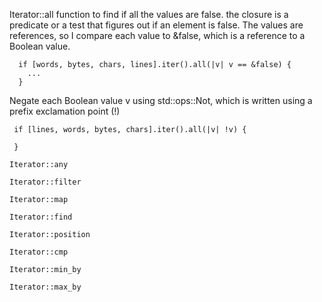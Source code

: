 

Iterator::all function to find if all the values are false.
the closure is a predicate or a test that figures out if an
element is false. The values are references, so I compare
each value to &false, which is a reference to a Boolean value.
```
  if [words, bytes, chars, lines].iter().all(|v| v == &false) {
    ...
  }
 ```   


Negate each Boolean value v using std::ops::Not, which is written using a prefix exclamation point (!)
```
 if [lines, words, bytes, chars].iter().all(|v| !v) {
 
 }
```



```
Iterator::any

Iterator::filter

Iterator::map

Iterator::find

Iterator::position

Iterator::cmp

Iterator::min_by

Iterator::max_by
```